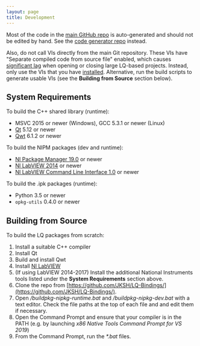 ```yaml
---
layout: page
title: Development
---
```


Most of the code in the [main GitHub repo](https://github.com/JKSH/LQ-Bindings/) is auto-generated
and should not be edited by hand. See the [code generator repo](https://github.com/JKSH/LQ-CodeGen/)
instead.

Also, do not call VIs directly from the main Git repository. These VIs have "Separate compiled code
from source file" enabled, which causes [significant lag](https://bitbucket.org/jksh/lq-codegen/issues/56/labview-disable-separate-compiled-code)
when opening or closing large LQ-based projects. Instead, only use the VIs that you have
[installed](index.html). Alternative, run the build scripts to generate usable VIs (see the **Building
from Source** section below).


System Requirements
-------------------
To build the C++ shared library (runtime):
* MSVC 2015 or newer (Windows), GCC 5.3.1 or newer (Linux)
* [Qt](https://www.qt.io/) 5.12 or newer
* [Qwt](https://qwt.sourceforge.io/) 6.1.2 or newer

To build the NIPM packages (dev and runtime):
* [NI Package Manager 19.0](http://www.ni.com/en-us/support/downloads/ni-package-manager.html)
  or newer
* [NI LabVIEW 2014](https://www.ni.com/labview/) or newer
* [NI LabVIEW Command Line Interface 1.0](http://www.ni.com/en-us/support/downloads/software-products/download.ni-labview-command-line-interface.html)
  or newer

To build the .ipk packages (runtime):
* Python 3.5 or newer
* `opkg-utils` 0.4.0 or newer

Building from Source
--------------------
To build the LQ packages from scratch:
1. Install a suitable C++ compiler
2. Install Qt
3. Build and install Qwt
4. Install [NI LabVIEW](https://www.ni.com/labview/)
5. (If using LabVIEW 2014-2017) Install the additional National Instruments tools listed under the
   **System Requirements** section above.
6. Clone the repo from [https://github.com/JKSH/LQ-Bindings/](https://github.com/JKSH/LQ-Bindings/).
7. Open _/buildpkg-nipkg-runtime.bat_ and _/buildpkg-nipkg-dev.bat_ with a text
   editor. Check the file paths at the top of each file and and edit them if necessary.
8. Open the Command Prompt and ensure that your compiler is in the PATH (e.g. by launching _x86 Native
   Tools Command Prompt for VS 2019_)
9. From the Command Prompt, run the _*.bat_ files.
